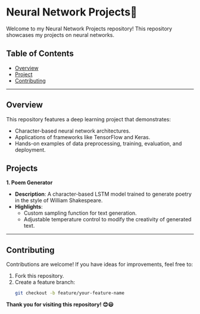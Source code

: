 # Neural Network Projects🧠

Welcome to my Neural Network Projects repository! This repository showcases my projects on neural networks.
## Table of Contents
- [Overview](#overview)
- [Project](#project)
- [Contributing](#contributing)

---

## Overview
This repository features a deep learning project that demonstrates:
- Character-based neural network architectures.
- Applications of frameworks like TensorFlow and Keras.
- Hands-on examples of data preprocessing, training, evaluation, and deployment.

## Projects
**1. Poem Generator**
- **Description**: A character-based LSTM model trained to generate poetry in the style of William Shakespeare.
- **Highlights**:
  - Custom sampling function for text generation.
  - Adjustable temperature control to modify the creativity of generated text.

---

## Contributing
Contributions are welcome! If you have ideas for improvements, feel free to:

1. Fork this repository.
2. Create a feature branch:
   ```bash
   git checkout -b feature/your-feature-name

**Thank you for visiting this repository! 😊😃**
